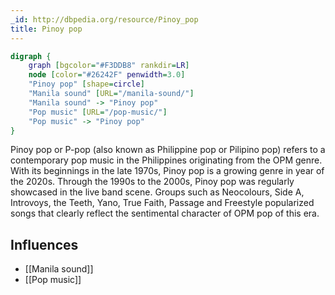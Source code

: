 ```yaml
---
_id: http://dbpedia.org/resource/Pinoy_pop
title: Pinoy pop
---
```


```dot
digraph {
	graph [bgcolor="#F3DDB8" rankdir=LR]
	node [color="#26242F" penwidth=3.0]
	"Pinoy pop" [shape=circle]
	"Manila sound" [URL="/manila-sound/"]
	"Manila sound" -> "Pinoy pop"
	"Pop music" [URL="/pop-music/"]
	"Pop music" -> "Pinoy pop"
}
```

Pinoy pop or P-pop (also known as Philippine pop or Pilipino pop) refers to a contemporary pop music in the Philippines originating from the OPM genre. With its beginnings in the late 1970s, Pinoy pop is a growing genre in year of the 2020s. Through the 1990s to the 2000s, Pinoy pop was regularly showcased in the live band scene. Groups such as Neocolours, Side A, Introvoys, the Teeth, Yano, True Faith, Passage and Freestyle popularized songs that clearly reflect the sentimental character of OPM pop of this era.

## Influences
- [[Manila sound]]
- [[Pop music]]

